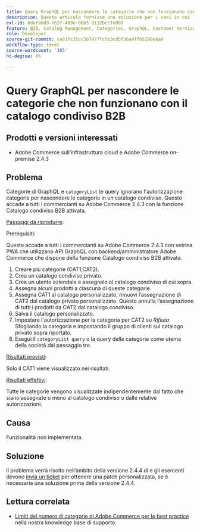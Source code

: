 ```yaml
---
title: Query GraphQL per nascondere le categorie che non funzionano con il catalogo condiviso B2B
description: Questo articolo fornisce una soluzione per i casi in cui la funzione di catalogo condiviso B2B non funzioni con la query delle categorie di GraphQL per nascondere le categorie.
exl-id: bdafa8d9-b637-409e-86b5-d132bccfe0b8
feature: B2B, Catalog Management, Categories, GraphQL, Customer Service
role: Developer
source-git-commit: ce81fc35cc5b7477fc5b3cd5f36a4ff65280e6a0
workflow-type: tm+mt
source-wordcount: '305'
ht-degree: 0%

---
```


# Query GraphQL per nascondere le categorie che non funzionano con il catalogo condiviso B2B


## Prodotti e versioni interessati

* Adobe Commerce sull’infrastruttura cloud e Adobe Commerce on-premise 2.4.3

## Problema

Categorie di GraphQL e `categoryList` le query ignorano l&#39;autorizzazione categoria per nascondere le categorie in un catalogo condiviso. Questo accade a tutti i commercianti su Adobe Commerce 2.4.3 con la funzione Catalogo condiviso B2B attivata.

<u>Passaggi da riprodurre</u>:

Prerequisiti:

Questo accade a tutti i commercianti su Adobe Commerce 2.4.3 con vetrina PWA che utilizzano API GraphQL con backend/amministratore Adobe Commerce che dispone della funzione Catalogo condiviso B2B attivata.

1. Creare più categorie (CAT1,CAT2).
1. Crea un catalogo condiviso privato.
1. Crea un utente aziendale e assegnalo al catalogo condiviso di cui sopra.
1. Assegna alcuni prodotti a ciascuna di queste categorie.
1. Assegna CAT1 al catalogo personalizzato, rimuovi l’assegnazione di CAT2 dal catalogo privato personalizzato. Questo annulla l’assegnazione di tutti i prodotti da CAT2 dal catalogo condiviso.
1. Salva il catalogo personalizzato.
1. Impostare l&#39;autorizzazione per la categoria per CAT2 su *Rifiuta* Sfogliando la categoria e impostando il gruppo di clienti sul catalogo privato sopra riportato.
1. Esegui il `categoryList query` o la query delle categorie come utente della società dal passaggio tre.

<u>Risultati previsti</u>:

Solo il CAT1 viene visualizzato nei risultati.

<u>Risultati effettivi</u>:

Tutte le categorie vengono visualizzate indipendentemente dal fatto che siano assegnate o meno al catalogo condiviso o dalle relative autorizzazioni.

## Causa

Funzionalità non implementata.

## Soluzione

Il problema verrà risolto nell’ambito della versione 2.4.4 di e gli esercenti devono [invia un ticket](/help/help-center-guide/help-center/magento-help-center-user-guide.md#submit-ticket) per ottenere una patch personalizzata, se è necessaria una soluzione prima della versione 2.4.4.

## Lettura correlata

* [Limiti del numero di categorie di Adobe Commerce per le best practice](https://support.magento.com/hc/en-us/articles/360048176832) nella nostra knowledge base di supporto.
